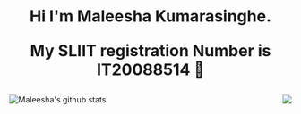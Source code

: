 <div align="center">
<h1> Hi I'm Maleesha Kumarasinghe.

My SLIIT registration Number is IT20088514 👋</h1>
</div>

<a href="https://github.com/anuraghazra/github-readme-stats">
<img align="left" src="https://github-readme-stats.vercel.app/api?username=KMaleesha&show_icons=true&include_all_commits=true&theme=radical&hide=issues,stars" alt="Maleesha's github stats" />
</a>
<a href="https://github.com/anuraghazra/github-readme-stats">
<img align="right" src="https://github-readme-stats.vercel.app/api/top-langs/?username=KMaleesha&layout=compact&theme=radical" />
</a>

